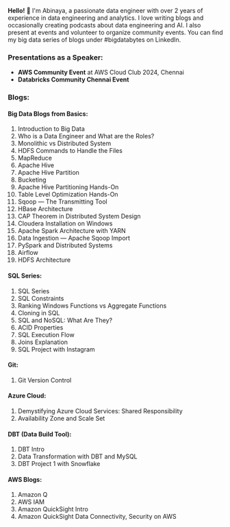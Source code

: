 **Hello!** 👋 I'm Abinaya, a passionate data engineer with over 2 years of experience in data engineering and analytics. I love writing blogs and occasionally creating podcasts about data engineering and AI. I also present at events and volunteer to organize community events. You can find my big data series of blogs under #bigdatabytes on LinkedIn.

### Presentations as a Speaker:
- **AWS Community Event** at AWS Cloud Club 2024, Chennai
- **Databricks Community Chennai Event**

### Blogs:
#### Big Data Blogs from Basics:
1. Introduction to Big Data
2. Who is a Data Engineer and What are the Roles?
3. Monolithic vs Distributed System
4. HDFS Commands to Handle the Files
5. MapReduce
6. Apache Hive
7. Apache Hive Partition
8. Bucketing
9. Apache Hive Partitioning Hands-On
10. Table Level Optimization Hands-On
11. Sqoop — The Transmitting Tool
12. HBase Architecture
13. CAP Theorem in Distributed System Design
14. Cloudera Installation on Windows
15. Apache Spark Architecture with YARN
16. Data Ingestion — Apache Sqoop Import
17. PySpark and Distributed Systems
18. Airflow
19. HDFS Architecture

#### SQL Series:
1. SQL Series
2. SQL Constraints
3. Ranking Windows Functions vs Aggregate Functions
4. Cloning in SQL
5. SQL and NoSQL: What Are They?
6. ACID Properties
7. SQL Execution Flow
8. Joins Explanation
9. SQL Project with Instagram

#### Git:
1. Git Version Control

#### Azure Cloud:
1. Demystifying Azure Cloud Services: Shared Responsibility
2. Availability Zone and Scale Set

#### DBT (Data Build Tool):
1. DBT Intro
2. Data Transformation with DBT and MySQL
3. DBT Project 1 with Snowflake

#### AWS Blogs:
1. Amazon Q
2. AWS IAM
3. Amazon QuickSight Intro
4. Amazon QuickSight Data Connectivity, Security on AWS

